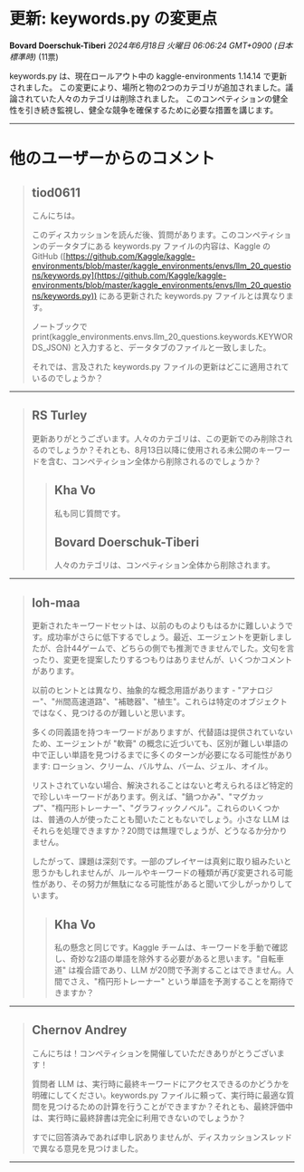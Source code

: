 # 更新: keywords.py の変更点

**Bovard Doerschuk-Tiberi** *2024年6月18日 火曜日 06:06:24 GMT+0900 (日本標準時)* (11票)

keywords.py は、現在ロールアウト中の kaggle-environments 1.14.14 で更新されました。
この変更により、場所と物の2つのカテゴリが追加されました。議論されていた人々のカテゴリは削除されました。
このコンペティションの健全性を引き続き監視し、健全な競争を確保するために必要な措置を講じます。

---
# 他のユーザーからのコメント

> ## tiod0611
> 
> こんにちは。
> 
> このディスカッションを読んだ後、質問があります。このコンペティションのデータタブにある keywords.py ファイルの内容は、Kaggle の GitHub ([https://github.com/Kaggle/kaggle-environments/blob/master/kaggle_environments/envs/llm_20_questions/keywords.py](https://github.com/Kaggle/kaggle-environments/blob/master/kaggle_environments/envs/llm_20_questions/keywords.py)) にある更新された keywords.py ファイルとは異なります。
> 
> ノートブックで print(kaggle_environments.envs.llm_20_questions.keywords.KEYWORDS_JSON) と入力すると、データタブのファイルと一致しました。
> 
> それでは、言及された keywords.py ファイルの更新はどこに適用されているのでしょうか？
> 
> 
> 
---
> ## RS Turley
> 
> 更新ありがとうございます。人々のカテゴリは、この更新でのみ削除されるのでしょうか？それとも、8月13日以降に使用される未公開のキーワードを含む、コンペティション全体から削除されるのでしょうか？
> 
> 
> 
> > ## Kha Vo
> > 
> > 私も同じ質問です。
> > 
> > 
> > 
> > ## Bovard Doerschuk-Tiberi
> > 
> > 人々のカテゴリは、コンペティション全体から削除されます。
> > 
> > 
> > 
---
> ## loh-maa
> 
> 更新されたキーワードセットは、以前のものよりもはるかに難しいようです。成功率がさらに低下するでしょう。最近、エージェントを更新しましたが、合計44ゲームで、どちらの側でも推測できませんでした。文句を言ったり、変更を提案したりするつもりはありませんが、いくつかコメントがあります。
> 
> 以前のヒントとは異なり、抽象的な概念用語があります - "アナロジー"、"州間高速道路"、"補聴器"、"植生"。これらは特定のオブジェクトではなく、見つけるのが難しいと思います。
> 
> 多くの同義語を持つキーワードがありますが、代替語は提供されていないため、エージェントが "軟膏" の概念に近づいても、区別が難しい単語の中で正しい単語を見つけるまでに多くのターンが必要になる可能性があります: ローション、クリーム、バルサム、バーム、ジェル、オイル。
> 
> リストされていない場合、解決されることはないと考えられるほど特定的で珍しいキーワードがあります。例えば、"鍋つかみ"、"マグカップ"、"楕円形トレーナー"、"グラフィックノベル"。これらのいくつかは、普通の人が使ったことも聞いたこともないでしょう。小さな LLM はそれらを処理できますか？20問では無理でしょうが、どうなるか分かりません。
> 
> したがって、課題は深刻です。一部のプレイヤーは真剣に取り組みたいと思うかもしれませんが、ルールやキーワードの種類が再び変更される可能性があり、その努力が無駄になる可能性があると聞いて少しがっかりしています。
> 
> 
> 
> > ## Kha Vo
> > 
> > 私の懸念と同じです。Kaggle チームは、キーワードを手動で確認し、奇妙な2語の単語を除外する必要があると思います。"自転車道" は複合語であり、LLM が20問で予測することはできません。人間でさえ、"楕円形トレーナー" という単語を予測することを期待できますか？
> > 
> > 
> > 
---
> ## Chernov Andrey
> 
> こんにちは！コンペティションを開催していただきありがとうございます！
> 
> 質問者 LLM は、実行時に最終キーワードにアクセスできるのかどうかを明確にしてください。keywords.py ファイルに頼って、実行時に最適な質問を見つけるための計算を行うことができますか？それとも、最終評価中は、実行時に最終辞書は完全に利用できないのでしょうか？
> 
> すでに回答済みであれば申し訳ありませんが、ディスカッションスレッドで異なる意見を見つけました。
> 
> 
> 
---

